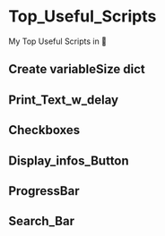 # Top_Useful_Scripts
My Top Useful Scripts in 🐍

## Create variableSize dict
## Print_Text_w_delay
## Checkboxes
## Display_infos_Button
## ProgressBar
## Search_Bar
